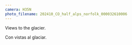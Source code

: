 ```yaml
---
camera: H35N
photo_filename: 202410_CO_half_alps_norfolk_000032610006
---
```


Views to the glacier.

Con vistas al glaciar.

